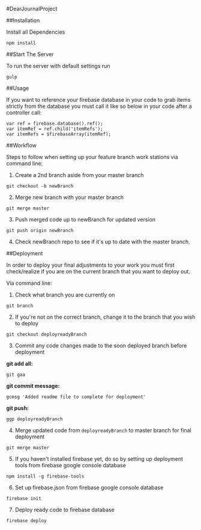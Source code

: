 #DearJournalProject

##Installation

Install all Dependencies
```
npm install
```

##Start The Server

To run the server with default settings run
```
gulp
```

##Usage

If you want to reference your firebase database in your code to grab items strictly from the database you must call it like so below in your code after a controller call:

```
var ref = firebase.database().ref();
var itemRef = ref.child('itemRefs');
var itemRefs = $firebaseArray(itemRef);
```

##Workflow

Steps to follow when setting up your feature branch work stations via command line:

1. Create a 2nd branch aside from your master branch

  ```
  git checkout -b newBranch
  ```

2. Merge new branch with your master branch

  ```
  git merge master
  ```

3. Push merged code up to newBranch for updated version

  ```
  git push origin newBranch
  ```

4. Check newBranch repo to see if it's up to date with the master branch.  



##Deployment

In order to deploy your final adjustments to your work you must first check/realize if you are on the current branch that you want to deploy out.

Via command line:

1. Check what branch you are currently on

  ```
  git branch
  ```

2. If you're not on the correct branch, change it to the branch that you wish to deploy

  ```
  git checkout deployreadyBranch
  ```

3. Commit any code changes made to the soon deployed branch before deployment

  **git add all:**
  ```
  git gaa
  ```

  **git commit message:**
  ```
  gcmsg 'Added readme file to complete for deployment'
  ```

  **git push:**
  ```
  ggp deployreadyBranch
  ```

4. Merge updated code from ```deployreadyBranch``` to master branch for final deployment

  ```
  git merge master
  ```

5. If you haven't installed firebase yet, do so by setting up deployment tools from firebase google console database

  ```
  npm install -g firebase-tools
  ```


6. Set up firebase.json from firebase google console database

  ```
  firebase init
  ```

7. Deploy ready code to firebase database

  ```
  firebase deploy
  ```

